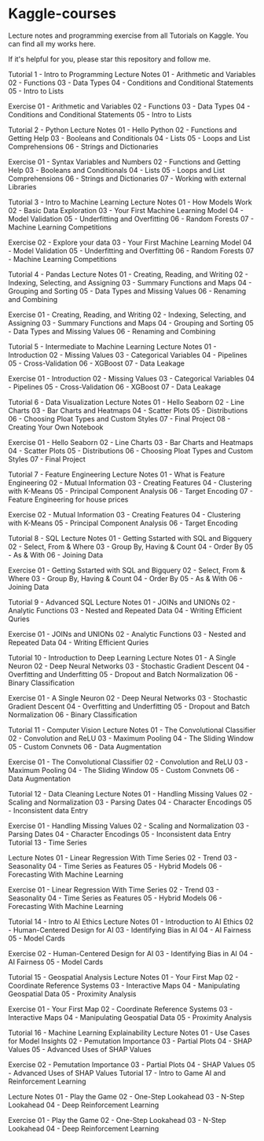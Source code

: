 # Kaggle-courses
Lecture notes and programming exercise from all Tutorials on Kaggle. You can find all my works here.

If it's helpful for you, please star this repository and follow me.

Tutorial 1 - Intro to Programming
Lecture Notes
01 - Arithmetic and Variables
02 - Functions
03 - Data Types
04 - Conditions and Conditional Statements
05 - Intro to Lists

Exercise
01 - Arithmetic and Variables
02 - Functions
03 - Data Types
04 - Conditions and Conditional Statements
05 - Intro to Lists

Tutorial 2 - Python
Lecture Notes
01 - Hello Python
02 - Functions and Getting Help
03 - Booleans and Conditionals
04 - Lists
05 - Loops and List Comprehensions
06 - Strings and Dictionaries

Exercise
01 - Syntax Variables and Numbers
02 - Functions and Getting Help
03 - Booleans and Conditionals
04 - Lists
05 - Loops and List Comprehensions
06 - Strings and Dictionaries
07 - Working with external Libraries

Tutorial 3 - Intro to Machine Learning
Lecture Notes
01 - How Models Work
02 - Basic Data Exploration
03 - Your First Machine Learning Model
04 - Model Validation
05 - Underfitting and Overfitting
06 - Random Forests
07 - Machine Learning Competitions

Exercise
02 - Explore your data
03 - Your First Machine Learning Model
04 - Model Validation
05 - Underfitting and Overfitting
06 - Random Forests
07 - Machine Learning Competitions

Tutorial 4 - Pandas
Lecture Notes
01 - Creating, Reading, and Writing
02 - Indexing, Selecting, and Assigning
03 - Summary Functions and Maps
04 - Grouping and Sorting
05 - Data Types and Missing Values
06 - Renaming and Combining

Exercise
01 - Creating, Reading, and Writing
02 - Indexing, Selecting, and Assigning
03 - Summary Functions and Maps
04 - Grouping and Sorting
05 - Data Types and Missing Values
06 - Renaming and Combining

Tutorial 5 - Intermediate to Machine Learning
Lecture Notes
01 - Introduction
02 - Missing Values
03 - Categorical Variables
04 - Pipelines
05 - Cross-Validation
06 - XGBoost
07 - Data Leakage

Exercise
01 - Introduction
02 - Missing Values
03 - Categorical Variables
04 - Pipelines
05 - Cross-Validation
06 - XGBoost
07 - Data Leakage

Tutorial 6 - Data Visualization
Lecture Notes
01 - Hello Seaborn
02 - Line Charts
03 - Bar Charts and Heatmaps
04 - Scatter Plots
05 - Distributions
06 - Choosing Ploat Types and Custom Styles
07 - Final Project
08 - Creating Your Own Notebook

Exercise
01 - Hello Seaborn
02 - Line Charts
03 - Bar Charts and Heatmaps
04 - Scatter Plots
05 - Distributions
06 - Choosing Ploat Types and Custom Styles
07 - Final Project

Tutorial 7 - Feature Engineering
Lecture Notes
01 - What is Feature Engineering
02 - Mutual Information
03 - Creating Features
04 - Clustering with K-Means
05 - Principal Component Analysis
06 - Target Encoding
07 - Feature Engineering for house prices

Exercise
02 - Mutual Information
03 - Creating Features
04 - Clustering with K-Means
05 - Principal Component Analysis
06 - Target Encoding

Tutorial 8 - SQL
Lecture Notes
01 - Getting Sstarted with SQL and Bigquery
02 - Select, From & Where
03 - Group By, Having & Count
04 - Order By
05 - As & With
06 - Joining Data

Exercise
01 - Getting Sstarted with SQL and Bigquery
02 - Select, From & Where
03 - Group By, Having & Count
04 - Order By
05 - As & With
06 - Joining Data

Tutorial 9 - Advanced SQL
Lecture Notes
01 - JOINs and UNIONs
02 - Analytic Functions
03 - Nested and Repeated Data
04 - Writing Efficient Quries

Exercise
01 - JOINs and UNIONs
02 - Analytic Functions
03 - Nested and Repeated Data
04 - Writing Efficient Quries

Tutorial 10 - Introduction to Deep Learning
Lecture Notes
01 - A Single Neuron
02 - Deep Neural Networks
03 - Stochastic Gradient Descent
04 - Overfitting and Underfitting
05 - Dropout and Batch Normalization
06 - Binary Classification

Exercise
01 - A Single Neuron
02 - Deep Neural Networks
03 - Stochastic Gradient Descent
04 - Overfitting and Underfitting
05 - Dropout and Batch Normalization
06 - Binary Classification

Tutorial 11 - Computer Vision
Lecture Notes
01 - The Convolutional Classifier
02 - Convolution and ReLU
03 - Maximum Pooling
04 - The Sliding Window
05 - Custom Convnets
06 - Data Augmentation

Exercise
01 - The Convolutional Classifier
02 - Convolution and ReLU
03 - Maximum Pooling
04 - The Sliding Window
05 - Custom Convnets
06 - Data Augmentation

Tutorial 12 - Data Cleaning
Lecture Notes
01 - Handling Missing Values
02 - Scaling and Normalization
03 - Parsing Dates
04 - Character Encodings
05 - Inconsistent data Entry

Exercise
01 - Handling Missing Values
02 - Scaling and Normalization
03 - Parsing Dates
04 - Character Encodings
05 - Inconsistent data Entry
Tutorial 13 - Time Series

Lecture Notes
01 - Linear Regression With Time Series
02 - Trend
03 - Seasonality
04 - Time Series as Features
05 - Hybrid Models
06 - Forecasting With Machine Learning

Exercise
01 - Linear Regression With Time Series
02 - Trend
03 - Seasonality
04 - Time Series as Features
05 - Hybrid Models
06 - Forecasting With Machine Learning

Tutorial 14 - Intro to AI Ethics
Lecture Notes
01 - Introduction to AI Ethics
02 - Human-Centered Design for AI
03 - Identifying Bias in AI
04 - AI Fairness
05 - Model Cards

Exercise
02 - Human-Centered Design for AI
03 - Identifying Bias in AI
04 - AI Fairness
05 - Model Cards

Tutorial 15 - Geospatial Analysis
Lecture Notes
01 - Your First Map
02 - Coordinate Reference Systems
03 - Interactive Maps
04 - Manipulating Geospatial Data
05 - Proximity Analysis

Exercise
01 - Your First Map
02 - Coordinate Reference Systems
03 - Interactive Maps
04 - Manipulating Geospatial Data
05 - Proximity Analysis

Tutorial 16 - Machine Learning Explainability
Lecture Notes
01 - Use Cases for Model Insights
02 - Pemutation Importance
03 - Partial Plots
04 - SHAP Values
05 - Advanced Uses of SHAP Values

Exercise
02 - Pemutation Importance
03 - Partial Plots
04 - SHAP Values
05 - Advanced Uses of SHAP Values
Tutorial 17 - Intro to Game AI and Reinforcement Learning

Lecture Notes
01 - Play the Game
02 - One-Step Lookahead
03 - N-Step Lookahead
04 - Deep Reinforcement Learning

Exercise
01 - Play the Game
02 - One-Step Lookahead
03 - N-Step Lookahead
04 - Deep Reinforcement Learning
